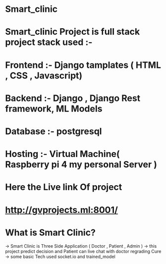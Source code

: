 # Smart_clinic
# Smart_clinic Project is full stack project stack used :-
# Frontend :- Django tamplates ( HTML , CSS , Javascript)
# Backend :- Django , Django Rest framework, ML Models
# Database :- postgresql
# Hosting :- Virtual Machine( Raspberry pi 4 my personal Server )
# Here the Live link Of project
# http://gvprojects.ml:8001/
# What is Smart Clinic?
-> Smart Clinic is Three Side Application ( Doctor , Patient , Admin )
-> this project predict decision and Patient can live chat with doctor regrading Cure 
-> some basic Tech used socket.io and trained_model
